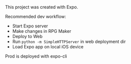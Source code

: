 This project was created with Expo.

Recommended dev workflow:
- Start Expo server
- Make changes in RPG Maker
- Deploy to Web
- Run `python -m SimpleHTTPServer` in web deployment dir
- Load Expo app on local iOS device

Prod is deployed with expo-cli
